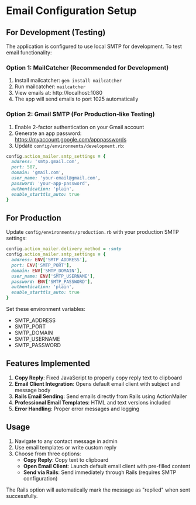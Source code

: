 # Email Configuration Setup

## For Development (Testing)

The application is configured to use local SMTP for development. To test email functionality:

### Option 1: MailCatcher (Recommended for Development)
1. Install mailcatcher: `gem install mailcatcher`
2. Run mailcatcher: `mailcatcher`
3. View emails at: http://localhost:1080
4. The app will send emails to port 1025 automatically

### Option 2: Gmail SMTP (For Production-like Testing)
1. Enable 2-factor authentication on your Gmail account
2. Generate an app password: https://myaccount.google.com/apppasswords
3. Update `config/environments/development.rb`:

```ruby
config.action_mailer.smtp_settings = {
  address: 'smtp.gmail.com',
  port: 587,
  domain: 'gmail.com',
  user_name: 'your-email@gmail.com',
  password: 'your-app-password',
  authentication: 'plain',
  enable_starttls_auto: true
}
```

## For Production

Update `config/environments/production.rb` with your production SMTP settings:

```ruby
config.action_mailer.delivery_method = :smtp
config.action_mailer.smtp_settings = {
  address: ENV['SMTP_ADDRESS'],
  port: ENV['SMTP_PORT'],
  domain: ENV['SMTP_DOMAIN'],
  user_name: ENV['SMTP_USERNAME'],
  password: ENV['SMTP_PASSWORD'],
  authentication: 'plain',
  enable_starttls_auto: true
}
```

Set these environment variables:
- SMTP_ADDRESS
- SMTP_PORT
- SMTP_DOMAIN
- SMTP_USERNAME
- SMTP_PASSWORD

## Features Implemented

1. **Copy Reply**: Fixed JavaScript to properly copy reply text to clipboard
2. **Email Client Integration**: Opens default email client with subject and message body
3. **Rails Email Sending**: Send emails directly from Rails using ActionMailer
4. **Professional Email Templates**: HTML and text versions included
5. **Error Handling**: Proper error messages and logging

## Usage

1. Navigate to any contact message in admin
2. Use email templates or write custom reply
3. Choose from three options:
   - **Copy Reply**: Copy text to clipboard
   - **Open Email Client**: Launch default email client with pre-filled content
   - **Send via Rails**: Send immediately through Rails (requires SMTP configuration)

The Rails option will automatically mark the message as "replied" when sent successfully.
